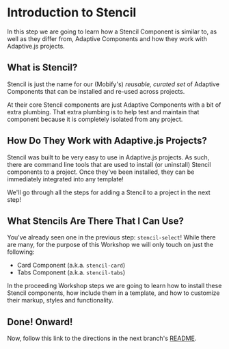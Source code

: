 # Introduction to Stencil

In this step we are going to learn how a Stencil Component is similar to, as well as they differ from, Adaptive Components and how they work with Adaptive.js projects.


## What is Stencil?

Stencil is just the name for our (Mobify's) *reusable, curated set* of Adaptive Components that can be installed and re-used across projects.

At their core Stencil components are just Adaptive Components with a bit of extra plumbing. That extra plumbing is to help test and maintain that component because it is completely isolated from any project.


## How Do They Work with Adaptive.js Projects?

Stencil was built to be very easy to use in Adaptive.js projects. As such, there are command line tools that are used to install (or uninstall) Stencil components to a project. Once they've been installed, they can be immediately integrated into any template!

We'll go through all the steps for adding a Stencil to a project in the next step!


## What Stencils Are There That I Can Use?

You've already seen one in the previous step: `stencil-select`! While there are many, for the purpose of this Workshop we will only touch on just the following:

* Card Component (a.k.a. `stencil-card`)
* Tabs Component (a.k.a. `stencil-tabs`)

In the proceeding Workshop steps we are going to learn how to install these Stencil components, how include them in a template, and how to customize their markup, styles and functionality.


## Done! Onward!

Now, follow this link to the directions in the next branch's [README](https://github.com/mobify/workshop--adaptivejs-components/blob/part-1a\/install-components/README.md).
